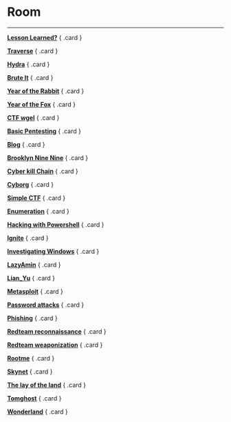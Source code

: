 # __Room__

--- 

<div class="grid" markdown>

[__Lesson Learned?__](/tryhackme/room/lessonlearned/)
{ .card }

[__Traverse__](/tryhackme/room/traverse/)
{ .card }

[__Hydra__](/tryhackme/room/hydra/)
{ .card }

[__Brute It__](/tryhackme/room/bruteit/)
{ .card }

[__Year of the Rabbit__](/tryhackme/room/yearoftherabbit/)
{ .card }

[__Year of the Fox__](/tryhackme/room/yotf/)
{ .card }

[__CTF wgel__](wgelctf)
{ .card }

[__Basic Pentesting__](basic-pentesting)
{ .card }

[__Blog__](blog)
{ .card }

[__Brooklyn Nine Nine__](brooklynninenine)
{ .card }

[__Cyber kill Chain__](cyberkillchainzmt)
{ .card }

[__Cyborg__](cyborgt8)
{ .card }

[__Simple CTF__](eastctf)
{ .card }

[__Enumeration__](enumeration)
{ .card }

[__Hacking with Powershell__](hacking-with-powershell)
{ .card }

[__Ignite__](ignite)
{ .card }

[__Investigating Windows__](investigatingwindows)
{ .card }

[__LazyAmin__](lazyadmin)
{ .card }

[__Lian_Yu__](lianyu)
{ .card }

[__Metasploit__](metasploit)
{ .card }

[__Password attacks__](password-attacks)
{ .card }

[__Phishing__](phishing)
{ .card }

[__Redteam reconnaissance__](red-team-reconnaissance)
{ .card }

[__Redteam weaponization__](red-team-weaponization)
{ .card }

[__Rootme__](Rootme)
{ .card }

[__Skynet__](skynet)
{ .card }

[__The lay of the land__](the-lay-of-the-land)
{ .card }

[__Tomghost__](tomghost)
{ .card }

[__Wonderland__](wonderland)
{ .card }

</div>